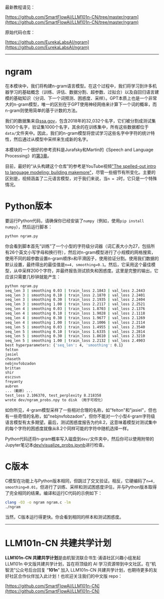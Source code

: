 最新教程请见：

[https://github.com/SmartFlowAI/LLM101n-CN/tree/master/ngram](https://github.com/SmartFlowAI/LLM101n-CN/tree/master/ngram)

原始代码仓库：

[https://github.com/EurekaLabsAI/ngram](https://github.com/EurekaLabsAI/ngram)

---

# ngram

在本模块中，我们将构建n-gram语言模型。在这个过程中，我们将学习到许多机器学习的基础概念（训练、评估、数据分割、超参数、过拟合）以及自回归语言建模的基础知识（分词、下一个词预测、困惑度、采样）。GPT本质上也是一个非常大的n-gram模型，唯一的区别在于GPT使用神经网络来计算下一个词的概率，而n-gram则使用简单的基于计数的方法。

我们的数据集来自[ssa.gov](https://www.ssa.gov/oact/babynames/)，包含2018年的32,032个名字，它们被分割成测试集1000个名字，验证集1000个名字，其余的在训练集中，所有这些数据都位于`data/`文件夹中。因此，我们的n-gram模型将尝试学习这些名字中字符的统计特性，然后通过从模型中采样来生成新的名字。

本模块的一个很好的参考资料是Jurafsky和Martin的《Speech and Language Processing》的[第3章](https://web.stanford.edu/~jurafsky/slp3/3.pdf)。

目前，最好的“从头构建这个仓库”的参考是YouTube视频["The spelled-out intro to language modeling: building makemore"](https://www.youtube.com/watch?v=PaCmpygFfXo)，尽管一些细节有所变化。主要的区别是，视频涵盖了二元语言模型，对于我们来说，当`n = 2`时，它只是一个特殊情况。

# Python版本

要运行Python代码，请确保你已经安装了`numpy`（例如，使用`pip install numpy`），然后运行脚本：

```bash
python ngram.py
```

你会看到脚本首先“训练”了一个小型的字符级分词器（词汇表大小为27，包括所有26个英文小写字母和换行符），然后对n-gram模型进行了小规模的网格搜索，使用不同的超参数设置n-gram顺序`n`和平滑因子，使用验证分割。使用我们数据的默认设置，最终得出的最佳值是`n=4, smoothing=0.1`。然后，它采用这个最佳模型，从中采样200个字符，并最终报告测试损失和困惑度。这里是完整的输出，它应该只需要几秒钟就能产生：

```bash
python ngram.py
seq_len 3 | smoothing 0.03 | train_loss 2.1843 | val_loss 2.2443
seq_len 3 | smoothing 0.10 | train_loss 2.1870 | val_loss 2.2401
seq_len 3 | smoothing 0.30 | train_loss 2.1935 | val_loss 2.2404
seq_len 3 | smoothing 1.00 | train_loss 2.2117 | val_loss 2.2521
seq_len 4 | smoothing 0.03 | train_loss 1.8703 | val_loss 2.1376
seq_len 4 | smoothing 0.10 | train_loss 1.9028 | val_loss 2.1118
seq_len 4 | smoothing 0.30 | train_loss 1.9677 | val_loss 2.1269
seq_len 4 | smoothing 1.00 | train_loss 2.1006 | val_loss 2.2114
seq_len 5 | smoothing 0.03 | train_loss 1.4955 | val_loss 2.3540
seq_len 5 | smoothing 0.10 | train_loss 1.6335 | val_loss 2.2814
seq_len 5 | smoothing 0.30 | train_loss 1.8610 | val_loss 2.3210
seq_len 5 | smoothing 1.00 | train_loss 2.2132 | val_loss 2.4903
best hyperparameters: {'seq_len': 4, 'smoothing': 0.1}
felton
jasiel
chaseth
nebjnvfobzadon
brittan
shir
esczsvn
freyanty
aubren
...（截断）...
test_loss 2.106370, test_perplexity 8.218358
wrote dev/ngram_probs.npy to disk （用于可视化）
```

如你所见，4-gram模型采样了一些相对合理的名称，如"felton"和"jasiel"，但也有一些奇怪的名称，如"nebjnvfobzadon"，但你不能对一个小型4-gram字符级语言模型有太多期望。最后，测试困惑度报告为约8.2，这意味着模型对测试集中的每个字符的困惑度就像从8.2个同样可能的字符中随机选择一样。

Python代码还将n-gram概率写入磁盘到`dev/`文件夹中，然后你可以使用附带的Jupyter笔记本[dev/visualize_probs.ipynb](dev/visualize_probs.ipynb)进行检查。

# C版本

C模型在功能上与Python版本相同，但跳过了交叉验证。相反，它硬编码了`n=4, smoothing=0.01`，但进行了训练、采样和测试困惑度评估，并与Python版本取得了完全相同的结果。编译和运行C代码的示例如下：

```bash
clang -O3 -o ngram ngram.c -lm
./ngram
```

当然，C版本运行得更快。你会看到相同的样本和测试困惑度。

---

# LLM101n-CN 共建共学计划

**LLM101n-CN 共建共学计划**是由机智流联合书生·浦语社区兴趣小组发起 LLM101n 中文版共建共学计划，旨在将顶级的 AI 学习资源带到中文社区。在“机智流”公众号后台回复 “**101n**” 加入 LLM101n-CN 共建共学计划，也期待更多的友好社区合作伙伴加入此计划！也欢迎关注我们的中文版 repo：

[https://github.com/SmartFlowAI/LLM101n-CN](https://github.com/SmartFlowAI/LLM101n-CN)
